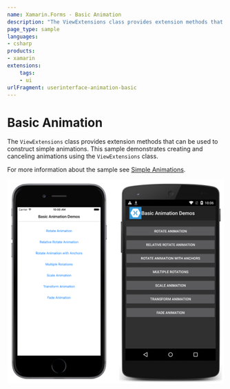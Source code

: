 ```yaml
---
name: Xamarin.Forms - Basic Animation
description: "The ViewExtensions class provides extension methods that can be used to construct simple animations. This sample demonstrates creating... (UI)"
page_type: sample
languages:
- csharp
products:
- xamarin
extensions:
    tags:
    - ui
urlFragment: userinterface-animation-basic
---
```

# Basic Animation

The `ViewExtensions` class provides extension methods that can be used to construct simple animations. This sample demonstrates creating and canceling animations using the `ViewExtensions` class.

For more information about the sample see [Simple Animations](https://docs.microsoft.com/xamarin/xamarin-forms/user-interface/animation/simple).

![Basic snimation application](Screenshots/01All.png "Basic Animation application screenshot")

